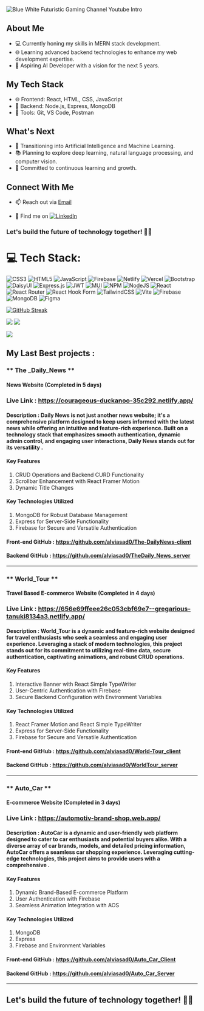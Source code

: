 
![Blue   White Futuristic Gaming Channel Youtube Intro ](https://github.com/alviasad0/alviasad0/assets/79654387/945aa6c8-fc82-4c9c-ab71-63a74a1fcf0c)





## About Me
- 💻 Currently honing my skills in MERN stack development.
- 🌐 Learning advanced backend technologies to enhance my web development expertise.
- 🚀 Aspiring AI Developer with a vision for the next 5 years.



## My Tech Stack
- 🌐 Frontend: React, HTML, CSS, JavaScript
- 🚀 Backend: Node.js, Express, MongoDB
- 🔧 Tools: Git, VS Code, Postman



## What's Next
- 🤖 Transitioning into Artificial Intelligence and Machine Learning.
- 📚 Planning to explore deep learning, natural language processing, and computer vision.
- 🌱 Committed to continuous learning and growth.

## Connect With Me
- 📫 Reach out via [Email](mailto:your.email@example.com)

- 💼 Find me on [![LinkedIn](https://img.shields.io/badge/LinkedIn-%230077B5.svg?logo=linkedin&logoColor=white)](https://linkedin.com/in/https://www.linkedin.com/in/alviasad/) 




### Let's build the future of technology together! 🤖✨





# 💻 Tech Stack:
![CSS3](https://img.shields.io/badge/css3-%231572B6.svg?style=for-the-badge&logo=css3&logoColor=white) ![HTML5](https://img.shields.io/badge/html5-%23E34F26.svg?style=for-the-badge&logo=html5&logoColor=white) ![JavaScript](https://img.shields.io/badge/javascript-%23323330.svg?style=for-the-badge&logo=javascript&logoColor=%23F7DF1E) ![Firebase](https://img.shields.io/badge/firebase-%23039BE5.svg?style=for-the-badge&logo=firebase) ![Netlify](https://img.shields.io/badge/netlify-%23000000.svg?style=for-the-badge&logo=netlify&logoColor=#00C7B7) ![Vercel](https://img.shields.io/badge/vercel-%23000000.svg?style=for-the-badge&logo=vercel&logoColor=white) ![Bootstrap](https://img.shields.io/badge/bootstrap-%238511FA.svg?style=for-the-badge&logo=bootstrap&logoColor=white) ![DaisyUI](https://img.shields.io/badge/daisyui-5A0EF8?style=for-the-badge&logo=daisyui&logoColor=white) ![Express.js](https://img.shields.io/badge/express.js-%23404d59.svg?style=for-the-badge&logo=express&logoColor=%2361DAFB) ![JWT](https://img.shields.io/badge/JWT-black?style=for-the-badge&logo=JSON%20web%20tokens) ![MUI](https://img.shields.io/badge/MUI-%230081CB.svg?style=for-the-badge&logo=mui&logoColor=white) ![NPM](https://img.shields.io/badge/NPM-%23CB3837.svg?style=for-the-badge&logo=npm&logoColor=white) ![NodeJS](https://img.shields.io/badge/node.js-6DA55F?style=for-the-badge&logo=node.js&logoColor=white) ![React](https://img.shields.io/badge/react-%2320232a.svg?style=for-the-badge&logo=react&logoColor=%2361DAFB) ![React Router](https://img.shields.io/badge/React_Router-CA4245?style=for-the-badge&logo=react-router&logoColor=white) ![React Hook Form](https://img.shields.io/badge/React%20Hook%20Form-%23EC5990.svg?style=for-the-badge&logo=reacthookform&logoColor=white) ![TailwindCSS](https://img.shields.io/badge/tailwindcss-%2338B2AC.svg?style=for-the-badge&logo=tailwind-css&logoColor=white) ![Vite](https://img.shields.io/badge/vite-%23646CFF.svg?style=for-the-badge&logo=vite&logoColor=white) ![Firebase](https://img.shields.io/badge/Firebase-039BE5?style=for-the-badge&logo=Firebase&logoColor=white) ![MongoDB](https://img.shields.io/badge/MongoDB-%234ea94b.svg?style=for-the-badge&logo=mongodb&logoColor=white) ![Figma](https://img.shields.io/badge/figma-%23F24E1E.svg?style=for-the-badge&logo=figma&logoColor=white)


[![GitHub Streak](https://github-readme-streak-stats.herokuapp.com?user=alviasad0&theme=blue-green&card_width=1000)](https://git.io/streak-stats)

![](http://github-profile-summary-cards.vercel.app/api/cards/repos-per-language?username=alviasad0&theme=react)
![](http://github-profile-summary-cards.vercel.app/api/cards/most-commit-language?username=alviasad0&theme=react)

![](http://github-profile-summary-cards.vercel.app/api/cards/stats?username=alviasad0&theme=react)





## My Last Best  projects : 
  
  ### ** The _Daily_News **
  #### News Website (Completed in 5 days)


   ### Live Link :  https://courageous-duckanoo-35c292.netlify.app/

   #### Description :  Daily News is not just another news website; it's a comprehensive platform designed to keep users informed with the latest news while offering an intuitive and feature-rich experience. Built on a technology stack that emphasizes smooth authentication, dynamic admin control, and engaging user interactions, Daily News stands out for its versatility .
   
   ####  Key Features
   1. CRUD Operations and Backend CURD Functionality
   2. Scrollbar Enhancement with React Framer Motion
   3. Dynamic Title Changes
#### Key Technologies Utilized
  1. MongoDB for Robust Database Management
  2. Express for Server-Side Functionality
  3. Firebase for Secure and Versatile Authentication

#### Front-end GitHub : https://github.com/alviasad0/The-DailyNews-client
#### Backend GitHub : https://github.com/alviasad0/TheDaily_News_server

---

### ** World_Tour **

#### Travel Based E-commerce Website (Completed in 4 days)

### Live Link : https://656e69ffeee26c053cbf69e7--gregarious-tanuki8134a3.netlify.app/


#### Description :  World_Tour is a dynamic and feature-rich website designed for travel enthusiasts who seek a seamless and engaging user experience. Leveraging a stack of modern technologies, this project stands out for its commitment to utilizing real-time data, secure authentication, captivating animations, and robust CRUD operations.

#### Key Features
   1. Interactive Banner with React Simple TypeWriter
   2. User-Centric Authentication with Firebase
   3. Secure Backend Configuration with Environment Variables
#### Key Technologies Utilized
1. React Framer Motion and React Simple TypeWriter
2. Express for Server-Side Functionality
3. Firebase for Secure and Versatile Authentication
####  Front-end GitHub : https://github.com/alviasad0/World-Tour_client
####  Backend GitHub : https://github.com/alviasad0/WorldTour_server

---

### ** Auto_Car **

#### E-commerce Website (Completed in 3 days)


###  Live Link : https://automotiv-brand-shop.web.app/

#### Description :  AutoCar is a dynamic and user-friendly web platform designed to cater to car enthusiasts and potential buyers alike. With a diverse array of car brands, models, and detailed pricing information, AutoCar offers a seamless car shopping experience. Leveraging cutting-edge technologies, this project aims to provide users with a comprehensive . 

#### Key Features
1. Dynamic Brand-Based E-commerce Platform
2. User Authentication with Firebase
3. Seamless Animation Integration with AOS
#### Key Technologies Utilized
1. MongoDB
2. Express
3. Firebase and Environment Variables
#### Front-end GitHub : https://github.com/alviasad0/Auto_Car_Client
#### Backend GitHub :  https://github.com/alviasad0/Auto_Car_Server

---








## Let's build the future of technology together! 🤖✨







